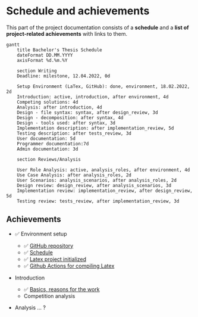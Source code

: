 # Schedule and achievements
This part of the project documentation consists of a **schedule** and a **list of project-related achievements** with links to them.

```mermaid
gantt
    title Bachelor's Thesis Schedule
    dateFormat DD.MM.YYYY
    axisFormat %d.%m.%Y

    section Writing
    Deadline: milestone, 12.04.2022, 0d

    Setup Environment (LaTex, GitHub): done, environment, 18.02.2022, 2d
    Introduction: active, introduction, after environment, 4d
    Competing solutions: 4d
    Analysis: after introduction, 4d
    Design - file syntax: syntax, after design_review, 3d
    Design - decomposition: after syntax, 4d
    Design - tools used: after syntax, 3d
    Implementation description: after implementation_review, 5d
    Testing description: after tests_review, 3d
    User documentation: 5d
    Programmer documentation:7d
    Admin documentation: 3d

    section Reviews/Analysis

    User Role Analysis: active, analysis_roles, after environment, 4d
    Use Case Analysis: after analysis_roles, 2d
    User Scenarios: analysis_scenarios, after analysis_roles, 2d
    Design review: design_review, after analysis_scenarios, 3d
    Implementation review: implementation_review, after design_review, 5d
    Testing review: tests_review, after implementation_review, 3d 
```

## Achievements
- ✅ Environment setup
    - ✅ [GitHub repository](./README.md)
    - ✅ [Schedule](.)
    - ✅ [Latex project initialized](./thesis)
    - ✅ [Github Actions for compiling Latex](./actions/workflows/build_latex.yml)

- Introduction
    - ✅ [Basics, reasons for the work](./thesis/chapters/introduction.tex)
    - Competition analysis

- Analysis
    ... ?